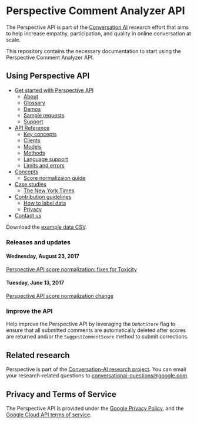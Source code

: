 # Perspective Comment Analyzer API

The Perspective API is part of the [Conversation AI](https://conversationai.github.io) research effort that
aims to help increase empathy, participation, and quality in online conversation at scale.

This repository contains the necessary documentation to start using the Perspective Comment Analyzer API.

## Using Perspective API

+ [Get started with Perspective API](1-get-started/)
   + [About](1-get-started/about.md)
   + [Glossary](1-get-started/glossary.md)
   + [Demos](1-get-started/demo.md)
   + [Sample requests](1-get-started/sample.md)
   + [Support](1-get-started/support.md)
+ [API Reference](2-api/)
   + [Key concepts](2-api/key-concepts)
   + [Clients](2-api/clients.md)
   + [Models](2-api/models.md)
   + [Methods](2-api/methods.md)
   + [Language support](2-api/language.md)
   + [Limits and errors](2-api/limits.md)
+ [Concepts](3-concepts/)
   + [Score normalizaion guide](3-concepts/score-normalization.md)
+ [Case studies](4-case-studies/)
   + [The New York Times](4-case-studies/nyt.md)
+ [Contribution guidelines](5-contribute/)
   + [How to label data](5-contribute/label-data.md)
   + [Privacy](5-contribute/privacy.md)
+ [Contact us](6-contact/)

Download the [example data CSV](example_data/perspective_wikipedia_2k_score_sample_20180829.csv).

### Releases and updates

#### Wednesday, August 23, 2017

[Perspective API score normalization: fixes for Toxicity](releases/20170823-score_normalization_v2.md)

#### Tuesday, June 13, 2017
[Perspective API score normalization change](releases/20170613-score_normalization_v1.md)

### Improve the API

Help improve the Perspective API by leveraging the `DoNotStore` flag to ensure that all submitted
comments are automatically deleted after scores are returned and/or the `SuggestCommentScore` method 
to submit corrections.

## Related research

Perspective is part of the [Conversation-AI research project](https://conversationai.github.io/). You can
email your research-related questions to [conversationai-questions@google.com](mailto:conversationai-questions@google.com).

## Privacy and Terms of Service

The Perspective API is provided under the [Google Privacy Policy](https://www.google.com/intl/en/policies/privacy/),
and the [Google Cloud API terms of service](https://www.google.com/intl/en/policies/terms/).
